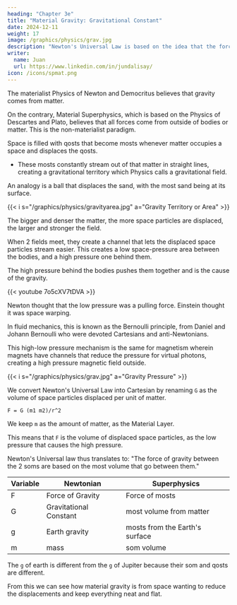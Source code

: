 ```yaml
---
heading: "Chapter 3e"
title: "Material Gravity: Gravitational Constant"
date: 2024-12-11
weight: 17
image: /graphics/physics/grav.jpg
description: "Newton's Universal Law is based on the idea that the force of gravity comes from matter"
writer:
  name: Juan
  url: https://www.linkedin.com/in/jundalisay/
icon: /icons/spmat.png
---
```




The materialist Physics of Newton and Democritus believes that gravity comes from matter.

On the contrary, Material Superphysics, which is based on the Physics of Descartes and Plato, believes that all forces come from outside of bodies or matter. This is the non-materialist paradigm. 

Space is filled with qosts that become mosts whenever matter occupies a space and displaces the qosts. 
- These mosts constantly stream out of that matter in straight lines, creating a gravitational territory which Physics calls a gravitational field. 

An analogy is a ball that displaces the sand, with the most sand being at its surface. 

{{< i s="/graphics/physics/gravityarea.jpg" a="Gravity Territory or Area" >}}

The bigger and denser the matter, the more space particles are displaced, the larger and stronger the field.


When 2 fields meet, they create a channel that lets the displaced space particles stream easier. This creates a low space-pressure area between the bodies, and a high pressure one behind them. 

The high pressure behind the bodies pushes them together and is the cause of the gravity. 


{{< youtube 7o5cXV7tDVA >}}

Newton thought that the low pressure was a pulling force. Einstein thought it was space warping. 

In fluid mechanics, this is known as the Bernoulli principle, from Daniel and Johann Bernoulli who were devoted Cartesians and anti-Newtonians.

This high-low pressure mechanism is the same for magnetism wherein magnets have channels that reduce the pressure for virtual photons, creating a high pressure magnetic field outside. 

{{< i s="/graphics/physics/grav.jpg" a="Gravity Pressure" >}}

We convert Newton's Universal Law into Cartesian by renaming `G` as the volume of space particles displaced per unit of matter. 

```
F = G (m1 m2)/r^2
```

We keep `m` as the amount of matter, as the Material Layer.

This means that `F` is the volume of displaced space particles, as the low pressure that causes the high pressure.

Newton's Universal law thus translates to: "The force of gravity between the 2 soms are based on the most volume that go between them."

Variable | Newtonian | Superphysics
--- | --- | --- 
F | Force of Gravity | Force of mosts
G | Gravitational Constant | most volume from matter
g | Earth gravity | mosts from the Earth's surface  
m | mass | som volume

The `g` of earth is different from the `g` of Jupiter because their som and qosts are different.

From this we can see how material gravity is from space wanting to reduce the displacements and keep everything neat and flat. 

<!-- youtube C7ipQX4YptA >}} -->



<!-- It follows that the `G` of the Milky way can be different from the `G` of other galaxies. This gives the diversity of galaxy colors and forms.  -->
